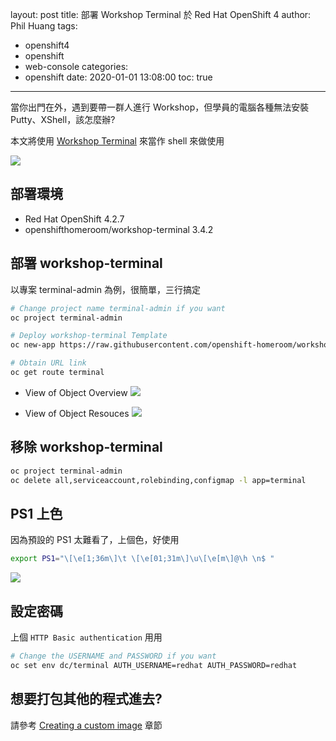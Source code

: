 layout: post
title: 部署 Workshop Terminal 於 Red Hat OpenShift 4
author: Phil Huang
tags:
  - openshift4
  - openshift
  - web-console
categories:
  - openshift
date: 2020-01-01 13:08:00
toc: true
---
當你出門在外，遇到要帶一群人進行 Workshop，但學員的電腦各種無法安裝 Putty、XShell，該怎麼辦? 

本文將使用 [Workshop Terminal][2] 來當作 shell 來做使用

![](/images/terminal-quay.png)

<!--more-->

## 部署環境
- Red Hat OpenShift 4.2.7
- openshifthomeroom/workshop-terminal 3.4.2


## 部署 workshop-terminal

以專案 terminal-admin 為例，很簡單，三行搞定

```bash
# Change project name terminal-admin if you want 
oc project terminal-admin

# Deploy workshop-terminal Template
oc new-app https://raw.githubusercontent.com/openshift-homeroom/workshop-terminal/master/templates/production.json

# Obtain URL link
oc get route terminal
```

- View of Object Overview
![](/images/terminal-overview.png)

- View of Object Resouces
![](/images/terminal-resources.png)


## 移除 workshop-terminal
```bash
oc project terminal-admin
oc delete all,serviceaccount,rolebinding,configmap -l app=terminal
```

## PS1 上色

因為預設的 PS1 太難看了，上個色，好使用

```bash
export PS1="\[\e[1;36m\]\t \[\e[01;31m\]\u\[\e[m\]@\h \n$ "
```

![](/images/terminal-environment.png)

## 設定密碼

上個 `HTTP Basic authentication` 用用

```bash
# Change the USERNAME and PASSWORD if you want
oc set env dc/terminal AUTH_USERNAME=redhat AUTH_PASSWORD=redhat
```

## 想要打包其他的程式進去?

請參考 [Creating a custom image][3] 章節


[1]: https://github.com/openshift-homeroom/workshop-terminal
[2]: https://quay.io/repository/openshifthomeroom/workshop-terminal?tag=master&tab=tags
[3]: https://github.com/openshift-homeroom/workshop-terminal#creating-a-custom-image